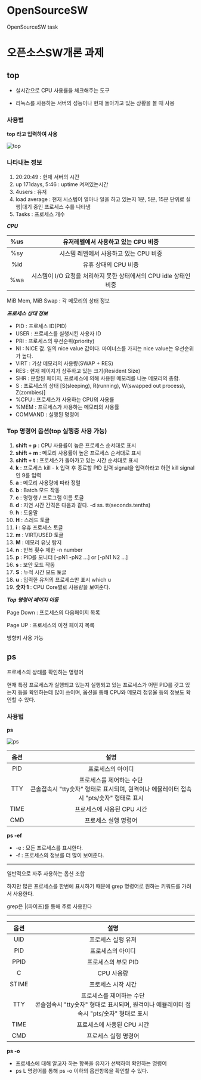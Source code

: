 # OpenSourceSW
OpenSourceSW task

# 오픈소스SW개론 과제

top 
---
+ 실시간으로 CPU 사용률을 체크해주는 도구

+ 리눅스를 사용하는 서버의 성능이나 현재 돌아가고 있는 상황을 볼 때 사용

### 사용법

**top 라고 입력하여 사용**

![top](https://github.com/Hwanggeuncheol/OpenSourceSW/assets/133829778/30bb89cf-e9b4-449b-9b56-e1ff5cd04a3f)

### 나타내는 정보

1. 20:20:49 : 현재 서버의 시간
2. up 171days, 5:46 : uptime 켜져있는시간
3. 4users : 유저
4. load average : 현재 시스템이 얼마나 일을 하고 있는지 1분, 5분, 15분 단위로 실행|대기 중인 프로세스 수를 나타냄
5. Tasks : 프로세스 개수

***CPU***

| %us | 유저레벨에서 사용하고 있는 CPU 비중 |
|:--------:|:---------:|
| %sy | 시스템 레벨에서 사용하고 있는 CPU 비중 |
| %id | 유휴 상태의 CPU 비중|
| %wa | 시스템이 I/O 요청을 처리하지 못한 상태에서의 CPU idle 상태인 비중 |

MiB Mem, MiB Swap : 각 메모리의 상태 정보

***프로세스 상태 정보***

+ PID : 프로세스 ID(PID)
+ USER : 프로세스를 실행시킨 사용자 ID
+ PRI : 프로세스의 우선순위(priority)
+ NI : NICE 값. 일의 nice value 값이다. 마이너스를 가지는 nice value는 우선순위가 높다.
+ VIRT : 가상 메모리의 사용량(SWAP + RES)
+ RES : 현재 페이지가 상주하고 있는 크기(Resident Size)
+ SHR : 분할된 페이지, 프로세스에 의해 사용된 메모리를 나눈 메모리의 총합.
+ S : 프로세스의 상태 [S(sleeping), R(running), W(swapped out process), Z(zombies)]
+ %CPU : 프로세스가 사용하는 CPU의 사용률
+ %MEM : 프로세스가 사용하는 메모리의 사용률
+ COMMAND : 실행된 명령어

### Top 명령어 옵션(top 실행중 사용 가능)

1. **shift + p** : CPU 사용률이 높은 프로세스 순서대로 표시
2. **shift + m** : 메모리 사용률이 높은 프로세스 순서대로 표시
3. **shift + t** : 프로세스가 돌아가고 있는 시간 순서대로 표시
4. **k** : 프로세스 kill - k 입력 후 종료할 PID 입력 signal을 입력하라고 하면 kill signal인 9를 입력
5. **a** : 메모리 사용량에 따라 정렬
6. **b** : Batch 모드 작동
7. **c** : 명령행 / 프로그램 이름 토글
8. **d** : 지연 시간 간격은 다음과 같다. -d ss. tt(seconds.tenths)
9. **h** : 도움말
11. **H** : 스레드 토글
13. **i** : 유휴 프로세스 토글
14. **m** : VIRT/USED 토글
15. **M** : 메모리 유닛 탐지
16. **n** : 반복 횟수 제한 -n number
17. **p** : PID를 모니터 [-pN1 -pN2 ...] or [-pN1 N2 ...]
18. **s** : 보안 모드 작동
19. **S** : 누적 시간 모드 토글
20. **u** : 입력한 유저의 프로세스만 표시 which u
21. **숫자 1** : CPU Core별로 사용량을 보여준다.

***Top 명령어 페이지 이동***

Page Down : 프로세스의 다음페이지 목록

Page UP : 프로세스의 이전 페이지 목록

방향키 사용 가능

ps
---
프로세스의 상태를 확인하는 명령어

현재 특정 프로세스가 실행되고 있는지 실행되고 있는 프로세스가 어떤 PID를 갖고 있는지 등을 확인하는데 많이 쓰이며, 옵션을 통해 CPU와 메모리 점유율 등의 정보도 확인할 수 있다.

### 사용법

**ps**

![ps](https://github.com/Hwanggeuncheol/OpenSourceSW/assets/133829778/2cfb2a03-099b-4635-80ee-84a09a224213)

|옵션|설명|
|:----:|:----:|
|PID|프로세스의 아이디|
|TTY|프로세스를 제어하는 수단<br>콘솔접속시 "tty숫자" 형태로 표시되며, 원격이나 에뮬레이터 접속시 "pts/숫자" 형태로 표시|
|TIME|프로세스에 사용된 CPU 시간|
|CMD|프로세스 실행 명령어|

**ps -ef**
* -e : 모든 프로세스를 표시한다.
* -f : 프로세스의 정보를 더 많이 보여준다.

---

일반적으로 자주 사용하는 옵션 조합

하지만 많은 프로세스를 한번에 표시하기 때문에 grep 명령어로 원하는 키워드를 가려서 사용한다.

grep은 |(파이프)를 통해 주로 사용한다

---

|옵션|설명|
|:---:|:---:|
|UID|프로세스 실행 유저|
|PID|프로세스의 아이디|
|PPID|프로세스의 부모 PID|
|C|CPU 사용량|
|STIME|프로세스 시작 시간|
|TTY|프로세스를 제어하는 수단<br> 콘솔접속시 "tty숫자" 형태로 표시되며, 원격이나 에뮬레이터 접속시 "pts/숫자" 형태로 표시|
|TIME|프로세스에 사용된 CPU 시간|
|CMD|프로세스 실행 명령어|

**ps -o**
* 프로세스에 대해 알고자 하는 항목을 유저가 선택하여 확인하는 명령어
* ps L 명령어를 통해 ps -o 이하의 옵션항목을 확인할 수 있다.



